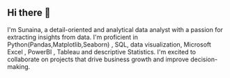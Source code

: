 ## Hi there 👋
I'm Sunaina, a detail-oriented and analytical data analyst with a passion for extracting insights from data. I'm proficient in Python(Pandas,Matplotlib,Seaborn) , SQL, data visualization, Microsoft Excel , PowerBI , Tableau and descriptive Statistics. I'm excited to collaborate on projects that drive business growth and improve decision-making.

<!--
**SunainaYadav1290/SunainaYadav1290** is a ✨ _special_ ✨ repository because its `README.md` (this file) appears on your GitHub profile.

Here are some ideas to get you started:

- 🔭 I’m currently working on ...
- 🌱 I’m currently learning ...
- 👯 I’m looking to collaborate on ...
- 🤔 I’m looking for help with ...
- 💬 Ask me about ...
- 📫 How to reach me: ...
- 😄 Pronouns: ...
- ⚡ Fun fact: ...
-->
